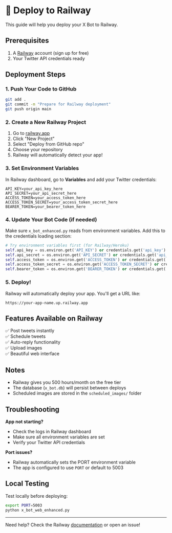# 🚂 Deploy to Railway

This guide will help you deploy your X Bot to Railway.

## Prerequisites

1. A [Railway](https://railway.app/) account (sign up for free)
2. Your Twitter API credentials ready

## Deployment Steps

### 1. Push Your Code to GitHub

```bash
git add .
git commit -m "Prepare for Railway deployment"
git push origin main
```

### 2. Create a New Railway Project

1. Go to [railway.app](https://railway.app/)
2. Click "New Project"
3. Select "Deploy from GitHub repo"
4. Choose your repository
5. Railway will automatically detect your app!

### 3. Set Environment Variables

In Railway dashboard, go to **Variables** and add your Twitter credentials:

```
API_KEY=your_api_key_here
API_SECRET=your_api_secret_here
ACCESS_TOKEN=your_access_token_here
ACCESS_TOKEN_SECRET=your_access_token_secret_here
BEARER_TOKEN=your_bearer_token_here
```

### 4. Update Your Bot Code (if needed)

Make sure `x_bot_enhanced.py` reads from environment variables. Add this to the credentials loading section:

```python
# Try environment variables first (for Railway/Heroku)
self.api_key = os.environ.get('API_KEY') or credentials.get('api_key')
self.api_secret = os.environ.get('API_SECRET') or credentials.get('api_secret')
self.access_token = os.environ.get('ACCESS_TOKEN') or credentials.get('access_token')
self.access_token_secret = os.environ.get('ACCESS_TOKEN_SECRET') or credentials.get('access_token_secret')
self.bearer_token = os.environ.get('BEARER_TOKEN') or credentials.get('bearer_token')
```

### 5. Deploy!

Railway will automatically deploy your app. You'll get a URL like:
```
https://your-app-name.up.railway.app
```

## Features Available on Railway

✅ Post tweets instantly  
✅ Schedule tweets  
✅ Auto-reply functionality  
✅ Upload images  
✅ Beautiful web interface  

## Notes

- Railway gives you 500 hours/month on the free tier
- The database (`x_bot.db`) will persist between deploys
- Scheduled images are stored in the `scheduled_images/` folder

## Troubleshooting

**App not starting?**
- Check the logs in Railway dashboard
- Make sure all environment variables are set
- Verify your Twitter API credentials

**Port issues?**
- Railway automatically sets the PORT environment variable
- The app is configured to use `PORT` or default to 5003

## Local Testing

Test locally before deploying:
```bash
export PORT=5003
python x_bot_web_enhanced.py
```

---

Need help? Check the Railway [documentation](https://docs.railway.app/) or open an issue!

